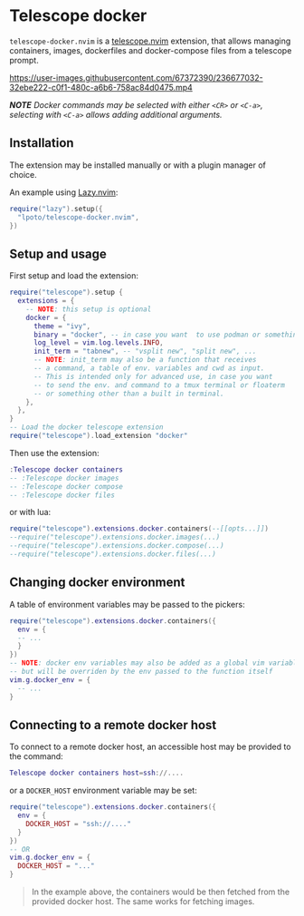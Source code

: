 # Telescope docker

`telescope-docker.nvim` is a [telescope.nvim](https://github.com/nvim-telescope/telescope.nvim) extension,
that allows managing containers, images, dockerfiles and docker-compose files from a telescope prompt.

https://user-images.githubusercontent.com/67372390/236677032-32ebe222-c0f1-480c-a6b6-758ac84d0475.mp4

**_NOTE_** _Docker commands may be selected with either `<CR>` or `<C-a>`, selecting with
`<C-a>` allows adding additional arguments._

## Installation

The extension may be installed manually or with a plugin manager of choice.

An example using [Lazy.nvim](https://github.com/folke/lazy.nvim):

```lua
require("lazy").setup({
  "lpoto/telescope-docker.nvim",
})
```

## Setup and usage

First setup and load the extension:

```lua
require("telescope").setup {
  extensions = {
    -- NOTE: this setup is optional
    docker = {
      theme = "ivy",
      binary = "docker", -- in case you want  to use podman or something
      log_level = vim.log.levels.INFO,
      init_term = "tabnew", -- "vsplit new", "split new", ...
      -- NOTE: init_term may also be a function that receives
      -- a command, a table of env. variables and cwd as input.
      -- This is intended only for advanced use, in case you want
      -- to send the env. and command to a tmux terminal or floaterm
      -- or something other than a built in terminal.
    },
  },
}
-- Load the docker telescope extension
require("telescope").load_extension "docker"
```

Then use the extension:

```lua
:Telescope docker containers
-- :Telescope docker images
-- :Telescope docker compose
-- :Telescope docker files
```

or with lua:

```lua
require("telescope").extensions.docker.containers(--[[opts...]])
--require("telescope").extensions.docker.images(...)
--require("telescope").extensions.docker.compose(...)
--require("telescope").extensions.docker.files(...)
```

## Changing docker environment

A table of environment variables may be passed to the pickers:

```lua
require("telescope").extensions.docker.containers({
  env = {
  -- ...
  }
})
-- NOTE: docker env variables may also be added as a global vim variable,
-- but will be overriden by the env passed to the function itself
vim.g.docker_env = {
  -- ...
}
```

## Connecting to a remote docker host

To connect to a remote docker host, an accessible host may be provided to the command:

```lua
Telescope docker containers host=ssh://....
```

or a `DOCKER_HOST` environment variable may be set:

```lua
require("telescope").extensions.docker.containers({
  env = {
    DOCKER_HOST = "ssh://...."
  }
})
-- OR
vim.g.docker_env = {
  DOCKER_HOST = "..."
}
```

> In the example above, the containers would be then fetched
> from the provided docker host.
> The same works for fetching images.
